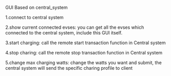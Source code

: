 GUI
Based on central_system

1.connect to central system

2.show current connected evses: you can get all the evses which connected to the  central system, include this GUI itself.

3.start charging: call the remote start transaction function in Central system

4.stop charing: call the remote stop transaction function in Central system

5.change max charging watts: change the watts you want and submit, the central system will send the specific charing profile to client
